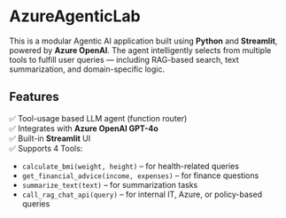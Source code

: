 # AzureAgenticLab

This is a modular Agentic AI application built using **Python** and **Streamlit**, powered by **Azure OpenAI**. The agent intelligently selects from multiple tools to fulfill user queries — including RAG-based search, text summarization, and domain-specific logic.

## Features

✅ Tool-usage based LLM agent (function router)  
✅ Integrates with **Azure OpenAI GPT-4o**  
✅ Built-in **Streamlit** UI  
✅ Supports 4 Tools:
- `calculate_bmi(weight, height)` – for health-related queries
- `get_financial_advice(income, expenses)` – for finance questions
- `summarize_text(text)` – for summarization tasks
- `call_rag_chat_api(query)` – for internal IT, Azure, or policy-based queries

